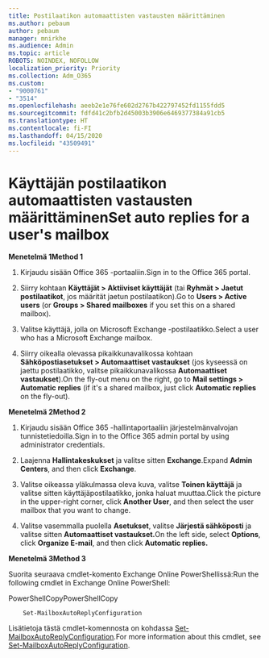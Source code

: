 ```yaml
---
title: Postilaatikon automaattisten vastausten määrittäminen
ms.author: pebaum
author: pebaum
manager: mnirkhe
ms.audience: Admin
ms.topic: article
ROBOTS: NOINDEX, NOFOLLOW
localization_priority: Priority
ms.collection: Adm_O365
ms.custom:
- "9000761"
- "3514"
ms.openlocfilehash: aeeb2e1e76fe602d2767b422797452fd1155fdd5
ms.sourcegitcommit: fdfd41c2bfb2d45003b3906e6469377384a91cb5
ms.translationtype: HT
ms.contentlocale: fi-FI
ms.lasthandoff: 04/15/2020
ms.locfileid: "43509491"
---
```

# <a name="set-auto-replies-for-a-users-mailbox"></a><span data-ttu-id="b50a4-102">Käyttäjän postilaatikon automaattisten vastausten määrittäminen</span><span class="sxs-lookup"><span data-stu-id="b50a4-102">Set auto replies for a user's mailbox</span></span>

<span data-ttu-id="b50a4-103">**Menetelmä 1**</span><span class="sxs-lookup"><span data-stu-id="b50a4-103">**Method 1**</span></span>

1. <span data-ttu-id="b50a4-104">Kirjaudu sisään Office 365 -portaaliin.</span><span class="sxs-lookup"><span data-stu-id="b50a4-104">Sign in to the Office 365 portal.</span></span>

2. <span data-ttu-id="b50a4-105">Siirry kohtaan **Käyttäjät > Aktiiviset käyttäjät** (tai **Ryhmät > Jaetut postilaatikot**, jos määrität jaetun postilaatikon).</span><span class="sxs-lookup"><span data-stu-id="b50a4-105">Go to **Users > Active users** (or **Groups > Shared mailboxes** if you set this on a shared mailbox).</span></span>

3. <span data-ttu-id="b50a4-106">Valitse käyttäjä, jolla on Microsoft Exchange -postilaatikko.</span><span class="sxs-lookup"><span data-stu-id="b50a4-106">Select a user who has a Microsoft Exchange mailbox.</span></span>

4. <span data-ttu-id="b50a4-107">Siirry oikealla olevassa pikaikkunavalikossa kohtaan **Sähköpostiasetukset > Automaattiset vastaukset** (jos kyseessä on jaettu postilaatikko, valitse pikaikkunavalikossa **Automaattiset vastaukset**).</span><span class="sxs-lookup"><span data-stu-id="b50a4-107">On the fly-out menu on the right, go to **Mail settings > Automatic replies** (if it's a shared mailbox, just click **Automatic replies** on the fly-out).</span></span>

<span data-ttu-id="b50a4-108">**Menetelmä 2**</span><span class="sxs-lookup"><span data-stu-id="b50a4-108">**Method 2**</span></span>

1. <span data-ttu-id="b50a4-109">Kirjaudu sisään Office 365 -hallintaportaaliin järjestelmänvalvojan tunnistetiedoilla.</span><span class="sxs-lookup"><span data-stu-id="b50a4-109">Sign in to the Office 365 admin portal by using administrator credentials.</span></span>

2. <span data-ttu-id="b50a4-110">Laajenna **Hallintakeskukset** ja valitse sitten **Exchange**.</span><span class="sxs-lookup"><span data-stu-id="b50a4-110">Expand **Admin Centers**, and then click **Exchange**.</span></span>

3. <span data-ttu-id="b50a4-111">Valitse oikeassa yläkulmassa oleva kuva, valitse **Toinen käyttäjä** ja valitse sitten käyttäjäpostilaatikko, jonka haluat muuttaa.</span><span class="sxs-lookup"><span data-stu-id="b50a4-111">Click the picture in the upper-right corner, click **Another User**, and then select the user mailbox that you want to change.</span></span>

4. <span data-ttu-id="b50a4-112">Valitse vasemmalla puolella **Asetukset**, valitse **Järjestä sähköposti** ja valitse sitten **Automaattiset vastaukset.**</span><span class="sxs-lookup"><span data-stu-id="b50a4-112">On the left side, select **Options**, click **Organize E-mail**, and then click **Automatic replies.**</span></span>

<span data-ttu-id="b50a4-113">**Menetelmä 3**</span><span class="sxs-lookup"><span data-stu-id="b50a4-113">**Method 3**</span></span>

<span data-ttu-id="b50a4-114">Suorita seuraava cmdlet-komento Exchange Online PowerShellissä:</span><span class="sxs-lookup"><span data-stu-id="b50a4-114">Run the following cmdlet in Exchange Online PowerShell:</span></span>

<span data-ttu-id="b50a4-115">PowerShellCopy</span><span class="sxs-lookup"><span data-stu-id="b50a4-115">PowerShellCopy</span></span>

```
    Set-MailboxAutoReplyConfiguration
```

<span data-ttu-id="b50a4-116">Lisätietoja tästä cmdlet-komennosta on kohdassa [Set-MailboxAutoReplyConfiguration](https://docs.microsoft.com/powershell/module/exchange/mailboxes/set-mailboxautoreplyconfiguration).</span><span class="sxs-lookup"><span data-stu-id="b50a4-116">For more information about this cmdlet, see [Set-MailboxAutoReplyConfiguration](https://docs.microsoft.com/powershell/module/exchange/mailboxes/set-mailboxautoreplyconfiguration).</span></span>
